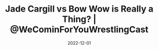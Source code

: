 ---
title: "Jade Cargill vs Bow Wow is Really a Thing? |  @WeCominForYouWrestlingCast"
date: 2022-12-01
description: "Jade Cargill vs Bow Wow is Really a Thing? |  @WeCominForYouWrestlingCast"
longDescription: >-
    Jade Cargill has been in confrontation with Bow Wow aka Shad Moss for the last few weeks and their "altercation" at Bow Wow's scream tour date brought the We Comin For You Wrestling Cast ( @WeCominForYouWrestlingCast ) back from hiatus. This Jade Cargill vs Bow Wow couldn't really be a thing happening in AEW or could it??
    
    Bow Wow wins this episodes Jon Jones' Freedom Memorial Award
    
    Visit ProWrestlingBlack.org for all We Comin For You Cast episodes! Send questions or comments to
    WeCominForYouCast@gmail.com
    WCFY online
    RVS: @FranchICE06
    ROD: @R8TED_R
    FB Group: https://bit.ly/3iGwOMw
    IG: https://bit.ly/2NB17ZB
    
    Follow SOLC Network online
    Instagram: https://bit.ly/39VL542 
    Twitter: https://bit.ly/39aL395 
    Facebook: https://bit.ly/3sQn7je 
    
    To Listen to the podcast
    Podbean https://bit.ly/3t7SDJH 
    YouTube http://bit.ly/3ouZqJU 
    Spotify http://spoti.fi/3pwZZnJ 
    Apple http://apple.co/39rwjD1 
    Stitcher http://bit.ly/3puGQ5P
    
    #jadecargillvsbowwow
    #jadecargill
duration: "0:09:39"
youtubeId: "3gKwogdnGn4"

image: "/uploads/thumbnails/3gKwogdnGn4.jpg"
tags: ["wrestling","aew"]
draft: false
---